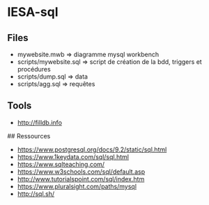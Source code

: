 # IESA-sql

## Files

* mywebsite.mwb => diagramme mysql workbench
* scripts/mywebsite.sql => script de création de la bdd, triggers et procédures
* scripts/dump.sql => data
* scripts/agg.sql => requêtes

## Tools

* http://filldb.info

## Ressources

* https://www.postgresql.org/docs/9.2/static/sql.html
* https://www.1keydata.com/sql/sql.html
* https://www.sqlteaching.com/
* https://www.w3schools.com/sql/default.asp
* http://www.tutorialspoint.com/sql/index.htm
* https://www.pluralsight.com/paths/mysql
* http://sql.sh/
